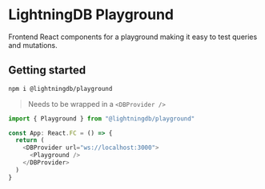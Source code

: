 # LightningDB Playground

Frontend React components for a playground making it easy to test queries and mutations.

## Getting started

```bash
npm i @lightningdb/playground
```

> Needs to be wrapped in a `<DBProvider />`

```typescript
import { Playground } from "@lightningdb/playground"

const App: React.FC = () => {
  return (
    <DBProvider url="ws://localhost:3000">
      <Playground />
    </DBProvider>
  )
}
```
